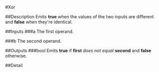 #Xor

##Description
Emits **true** when the values of the two inputs are different and **false** when they're identical.

##Inputs
###a
The first operand.

###b
The second operand.

##Outputs
###bool
Emits **true** if **first** _does not equal_ **second** and **false** otherwise.

##Detail

